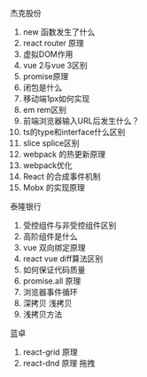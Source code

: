 杰克股份

1. new 函数发生了什么
2. react router 原理
3. 虚拟DOM作用
4. vue 2与vue 3区别
5. promise原理
6. 闭包是什么
7. 移动端1px如何实现
8. em  rem区别
8. 前端浏览器输入URL后发生什么？
8. ts的type和interface什么区别
8. slice   splice区别
8. webpack 的热更新原理
8. webpack优化
8. React 的合成事件机制
8. Mobx 的实现原理



泰隆银行

1. 受控组件与非受控组件区别
2. 高阶组件是什么
3. vue 双向绑定原理
4. react  vue diff算法区别
5. 如何保证代码质量
6. promise.all 原理
7. 浏览器事件循环
8. 深拷贝 浅拷贝
9. 浅拷贝方法




蓝卓

1. react-grid 原理 
2. react-dnd 原理 拖拽
